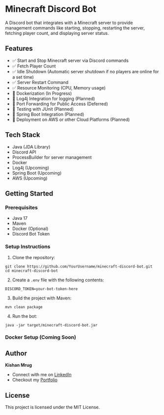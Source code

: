 # Minecraft Discord Bot

A Discord bot that integrates with a Minecraft server to provide management commands like starting, stopping, restarting the server, fetching player count, and displaying server status.

## Features

- ✅ Start and Stop Minecraft server via Discord commands
- ✅ Fetch Player Count
- ✅ Idle Shutdown (Automatic server shutdown if no players are online for a set time)
- ✅ Server Restart Command
- ✅ Resource Monitoring (CPU, Memory usage)
- 🔄 Dockerization (In Progress)
- 🔄 Log4j Integration for logging (Planned)
- 🔄 Port Forwarding for Public Access (Deferred)
- 🔄 Testing with JUnit (Planned)
- 🔄 Spring Boot Integration (Planned)
- 🔄 Deployment on AWS or other Cloud Platforms (Planned)

## Tech Stack

- Java (JDA Library)
- Discord API
- ProcessBuilder for server management
- Docker
- Log4j (Upcoming)
- Spring Boot (Upcoming)
- AWS (Upcoming)

## Getting Started

### Prerequisites
- Java 17
- Maven
- Docker (Optional)
- Discord Bot Token

### Setup Instructions
1. Clone the repository:
```
git clone https://github.com/YourUsername/minecraft-discord-bot.git
cd minecraft-discord-bot
```

2. Create a `.env` file with the following contents:
```
DISCORD_TOKEN=your-bot-token-here
```

3. Build the project with Maven:
```
mvn clean package
```

4. Run the bot:
```
java -jar target/minecraft-discord-bot.jar
```

### Docker Setup (Coming Soon) 

## Author
**Kishan Mrug**

- Connect with me on [LinkedIn](https://www.linkedin.com/in/kishan-mrug/)
- Checkout my [Portfolio](https://kishanmrug.dev/)

## License

This project is licensed under the MIT License.